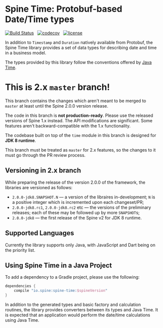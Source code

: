 # Spine Time: Protobuf-based Date/Time types

[![Build Status][travis-badge]][travis] &nbsp; 
[![codecov][codecov-badge]][codecov] &nbsp;
[![license][license-badge]][license]

In addition to `Timestamp` and `Duration` natively available from Protobuf, the Spine Time library 
provides a set of data types for describing date and time in a business model. 

The types provided by this library follow the conventions offered by [Java Time](http://www.oracle.com/technetwork/articles/java/jf14-date-time-2125367.html).

# This is 2.x `master` branch!

This branch contains the changes which aren't meant to be merged to `master` 
at least until the Spine 2.0.0 version release.

The code in this branch is **not production-ready**. Please use the released versions of 
Spine 1.x instead. The API modifications are significant. Some features aren't backward-compatible
with the 1.x functionality.

The codebase built on top of the `time` module in this branch is designed for **JDK 8 runtime**.

This branch must be treated as `master` for 2.x features, so the changes to it must go
through the PR review process.
 
## Versioning in 2.x branch

While preparing the release of the version 2.0.0 of the framework, the libraries are versioned 
as follows:

* `2.0.0-jdk8.SNAPSHOT.N` — a version of the libraires in-development; `N` is a positive integer 
which is incremented upon each changeset/PR;
* `2.0.0-jdk8.rc1`, `2.0.0-jdk8.rc2` etc  — the versions of the preliminary releases; 
each of these may be followed up by more `SNAPSHOT`s;
* `2.0.0-jdk8` — the first release of the Spine v2 for JDK 8 runtime.    

## Supported Languages

Currently the library supports only Java, with JavaScript and Dart being on the priority list.
 
## Using Spine Time in a Java Project

To add a dependency to a Gradle project, please use the following:

```groovy
dependencies {
    compile "io.spine:spine-time:$spineVersion"
}
```

In addition to the generated types and basic factory and calculation routines, the library 
provides converters between its types and Java Time. It is expected that an application would 
perform the date/time calculations using Java Time.

[travis]: https://travis-ci.com/SpineEventEngine/time
[travis-badge]: https://travis-ci.com/SpineEventEngine/time.svg?branch=master
[codecov]: https://codecov.io/gh/SpineEventEngine/time
[codecov-badge]: https://codecov.io/gh/SpineEventEngine/time/branch/master/graph/badge.svg
[license-badge]: https://img.shields.io/badge/license-Apache%20License%202.0-blue.svg?style=flat
[license]: http://www.apache.org/licenses/LICENSE-2.0
